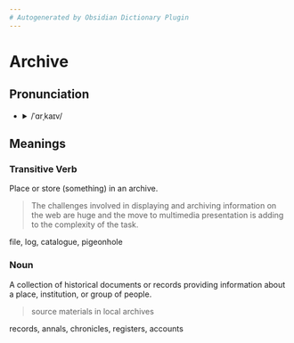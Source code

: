 ```yaml
---
# Autogenerated by Obsidian Dictionary Plugin
---
```


# Archive

## Pronunciation

- <details><summary>/ˈɑrˌkaɪv/</summary><audio controls><source src="https://lex-audio.useremarkable.com/mp3/archive_us_1.mp3"></audio></details>

## Meanings

### Transitive Verb

Place or store (something) in an archive.

> The challenges involved in displaying and archiving information on the web are huge and the move to multimedia presentation is adding to the complexity of the task.

file, log, catalogue, pigeonhole

### Noun

A collection of historical documents or records providing information about a place, institution, or group of people.

> source materials in local archives

records, annals, chronicles, registers, accounts


